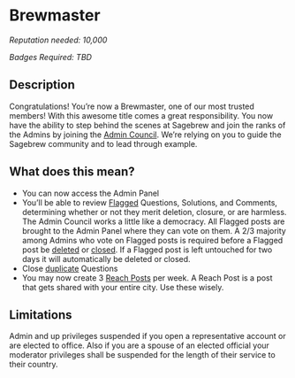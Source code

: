 # Brewmaster #
*Reputation needed: 10,000*

*Badges Required: TBD*

## Description ##
Congratulations! You’re now a Brewmaster, one of our most trusted members! 
With this awesome title comes a great responsibility. You now have the ability 
to step behind the scenes at Sagebrew and join the ranks of the Admins by 
joining the [Admin Council][1]. We’re relying on you to guide the Sagebrew 
community and to lead through example.

## What does this mean? ##
- You can now access the Admin Panel
- You’ll be able to review [Flagged][2] Questions, Solutions, and Comments, 
  determining whether or not they merit deletion, closure, or are harmless. 
  The Admin Council works a little like a democracy. All Flagged posts are 
  brought to the Admin Panel where they can vote on them. A 2/3 majority 
  among Admins who vote on Flagged posts is required before a Flagged post be 
  [deleted][3] or [closed][4]. If a Flagged post is left untouched for two days 
  it will automatically be deleted or closed.
- Close [duplicate][5] Questions
- You may now create 3 [Reach Posts][6] per week. A Reach Post is a post 
  that gets shared with your entire city. Use these wisely. 

## Limitations ##
Admin and up privileges suspended if you open a representative account or are 
elected to office. Also if you are a spouse of an elected official your 
moderator privileges shall be suspended for the length of their service to 
their country.

[1]: /help/reputation/admin_council/
[2]: /help/privileges/flagging/
[3]: /help/questions/why_are_questions_deleted/
[4]: /help/questions/closure_of_a_question/
[5]: /help/questions/duplicate_question/
[6]: TBD